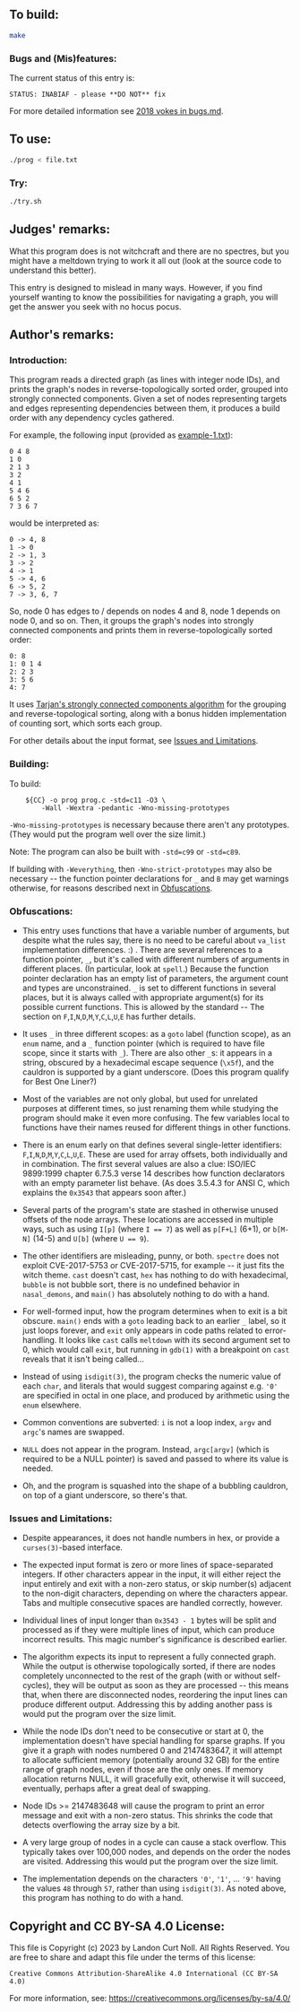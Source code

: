 ## To build:

```sh
make
```


### Bugs and (Mis)features:

The current status of this entry is:

```
STATUS: INABIAF - please **DO NOT** fix
```

For more detailed information see [2018 vokes in bugs.md](/bugs.md#2018-vokes).



## To use:

```sh
./prog < file.txt
```


### Try:

```sh
./try.sh
```


## Judges' remarks:

What this program does is not witchcraft and there are no spectres, but you
might have a meltdown trying to work it all out (look at the source code to
understand this better).

This entry is designed to mislead in many ways. However, if you find yourself
wanting to know the possibilities for navigating a graph, you will get the
answer you seek with no hocus pocus.


## Author's remarks:


### Introduction:

This program reads a directed graph (as lines with integer node IDs),
and prints the graph's nodes in reverse-topologically sorted order,
grouped into strongly connected components. Given a set of nodes
representing targets and edges representing dependencies between them,
it produces a build order with any dependency cycles gathered.

For example, the following input (provided as [example-1.txt](example-1.txt)):

```
0 4 8
1 0
2 1 3
3 2
4 1
5 4 6
6 5 2
7 3 6 7
```

would be interpreted as:

```
0 -> 4, 8
1 -> 0
2 -> 1, 3
3 -> 2
4 -> 1
5 -> 4, 6
6 -> 5, 2
7 -> 3, 6, 7
```

So, node 0 has edges to / depends on nodes 4 and 8, node 1 depends on
node 0, and so on. Then, it groups the graph's nodes into
strongly connected components and prints them in reverse-topologically
sorted order:

```
0: 8
1: 0 1 4
2: 2 3
3: 5 6
4: 7
```

It uses [Tarjan's strongly connected components
algorithm](https://en.wikipedia.org/wiki/Tarjan's_strongly_connected_components_algorithm)
for the grouping and reverse-topological sorting, along with a bonus hidden
implementation of counting sort, which sorts each group.

For other details about the input format, see [Issues and
Limitations](#issues-and-limitations).


### Building:

To build:

```
    ${CC} -o prog prog.c -std=c11 -O3 \
        -Wall -Wextra -pedantic -Wno-missing-prototypes
```

`-Wno-missing-prototypes` is necessary because there aren't any
prototypes. (They would put the program well over the size limit.)

Note: The program can also be built with `-std=c99` or `-std=c89`.

If building with `-Weverything`, then `-Wno-strict-prototypes`
may also be necessary -- the function pointer declarations for
`_` and `B` may get warnings otherwise, for reasons described
next in [Obfuscations](#obfuscations).


### Obfuscations:

- This entry uses functions that have a variable number of arguments,
  but despite what the rules say, there is no need to be careful about
  `va_list` implementation differences. :) . There are several
  references to a function pointer, `_`, but it's called with different
  numbers of arguments in different places. (In particular, look at
  `spell`.) Because the function pointer declaration has an empty list
  of parameters, the argument count and types are unconstrained. `_` is
  set to different functions in several places, but it is always called
  with appropriate argument(s) for its possible current functions. This
  is allowed by the standard -- The section on
  `F`,`I`,`N`,`D`,`M`,`Y`,`C`,`L`,`U`,`E` has further details.

- It uses `_` in three different scopes: as a `goto` label (function
  scope), as an `enum` name, and a `_` function pointer (which is required
  to have file scope, since it starts with `_`). There are also other
  `_`s: it appears in a string, obscured by a hexadecimal escape sequence
  (`\x5f`), and the cauldron is supported by a giant underscore.
  (Does this program qualify for Best One Liner?)

- Most of the variables are not only global, but used for unrelated
  purposes at different times, so just renaming them while studying the
  program should make it even more confusing. The few variables local to
  functions have their names reused for different things in other
  functions.

- There is an enum early on that defines several single-letter identifiers:
  `F`,`I`,`N`,`D`,`M`,`Y`,`C`,`L`,`U`,`E`. These are used for array offsets,
  both individually and in combination. The first several values are also a
  clue: ISO/IEC 9899:1999 chapter 6.7.5.3 verse 14 describes how function
  declarators with an empty parameter list behave. (As does 3.5.4.3 for ANSI C,
  which explains the `0x3543` that appears soon after.)

- Several parts of the program's state are stashed in otherwise unused
  offsets of the node arrays. These locations are accessed in multiple
  ways, such as using `I[p]` (where `I == 7`) as well as `p[F+L]` (6+1),
  or `b[M-N]` (14-5) and `U[b]` (where `U == 9`).

- The other identifiers are misleading, punny, or both. `spectre` does
  not exploit CVE-2017-5753 or CVE-2017-5715, for example -- it just fits
  the witch theme. `cast` doesn't cast, `hex` has nothing to do with
  hexadecimal, `bubble` is not bubble sort, there is no undefined
  behavior in `nasal_demons`, and `main()` has absolutely nothing to do
  with a hand.

- For well-formed input, how the program determines when to exit is a
  bit obscure. `main()` ends with a `goto` leading back to an earlier `_`
  label, so it just loops forever, and `exit` only appears in code paths
  related to error-handling. It looks like `cast` calls `meltdown` with
  its second argument set to 0, which would call `exit`, but running in
  `gdb(1)` with a breakpoint on `cast` reveals that it isn't being called...

- Instead of using `isdigit(3)`, the program checks the numeric value of
  each `char`, and literals that would suggest comparing against e.g. `'0'`
  are specified in octal in one place, and produced by arithmetic using
  the `enum` elsewhere.

- Common conventions are subverted: `i` is not a loop index, `argv` and
  `argc`'s names are swapped.

- `NULL` does not appear in the program. Instead, `argc[argv]` (which is
  required to be a NULL pointer) is saved and passed to where its value
  is needed.

- Oh, and the program is squashed into the shape of a bubbling cauldron,
  on top of a giant underscore, so there's that.


### Issues and Limitations:

- Despite appearances, it does not handle numbers in hex, or provide
  a `curses(3)`-based interface.

- The expected input format is zero or more lines of space-separated
  integers. If other characters appear in the input, it will either
  reject the input entirely and exit with a non-zero status, or skip
  number(s) adjacent to the non-digit characters, depending on where the
  characters appear. Tabs and multiple consecutive spaces are handled
  correctly, however.

- Individual lines of input longer than `0x3543 - 1` bytes will be
  split and processed as if they were multiple lines of input, which can
  produce incorrect results. This magic number's significance is
  described earlier.

- The algorithm expects its input to represent a fully connected graph.
  While the output is otherwise topologically sorted, if there are nodes
  completely unconnected to the rest of the graph (with or without
  self-cycles), they will be output as soon as they are processed --
  this means that, when there are disconnected nodes, reordering the
  input lines can produce different output. Addressing this by adding
  another pass is would put the program over the size limit.

- While the node IDs don't need to be consecutive or start at 0, the
  implementation doesn't have special handling for sparse graphs. If you
  give it a graph with nodes numbered 0 and 2147483647, it will attempt
  to allocate sufficient memory (potentially around 32 GB) for the
  entire range of graph nodes, even if those are the only ones. If
  memory allocation returns NULL, it will gracefully exit, otherwise it
  will succeed, eventually, perhaps after a great deal of swapping.

- Node IDs >= 2147483648 will cause the program to print an error
  message and exit with a non-zero status. This shrinks the code that
  detects overflowing the array size by a bit.

- A very large group of nodes in a cycle can cause a stack overflow.
  This typically takes over 100,000 nodes, and depends on the order the
  nodes are visited. Addressing this would put the program over the size
  limit.

- The implementation depends on the characters `'0'`, `'1'`, ... `'9'` having
  the values `48` through `57`, rather than using `isdigit(3)`. As noted above,
  this program has nothing to do with a hand.


## Copyright and CC BY-SA 4.0 License:

This file is Copyright (c) 2023 by Landon Curt Noll.  All Rights Reserved.
You are free to share and adapt this file under the terms of this license:

    Creative Commons Attribution-ShareAlike 4.0 International (CC BY-SA 4.0)

For more information, see: https://creativecommons.org/licenses/by-sa/4.0/
